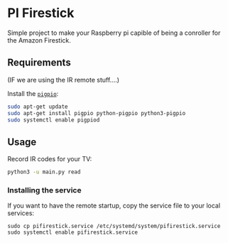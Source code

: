 PI Firestick
==============

Simple project to make your Raspberry pi capible of being a 
conroller for the Amazon Firestick.


Requirements 
--------------

(IF we are using the IR remote stuff....)

Install the [`pigpio`](http://abyz.me.uk/rpi/pigpio/index.html):

```bash
sudo apt-get update
sudo apt-get install pigpio python-pigpio python3-pigpio
sudo systemctl enable pigpiod
```

Usage
-------------

Record IR codes for your TV:

```bash
python3 -u main.py read
```


### Installing the service
If you want to have the remote startup, copy the service file to your local services:
```
sudo cp pifirestick.service /etc/systemd/system/pifirestick.service
sudo systemctl enable pifirestick.service
```

